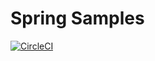 # Spring Samples

[![CircleCI](https://circleci.com/gh/baitando/spring-samples.svg?style=svg&circle-token=3fb8ce074ae7fe7c2545ecfc708480975d6f26cf)](https://circleci.com/gh/baitando/spring-samples)

